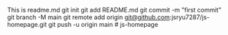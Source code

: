 This is readme.md 
git init
git add README.md
git commit -m "first commit"
git branch -M main
git remote add origin git@github.com:jsryu7287/js-homepage.git
git push -u origin main
#   j s - h o m e p a g e  
 